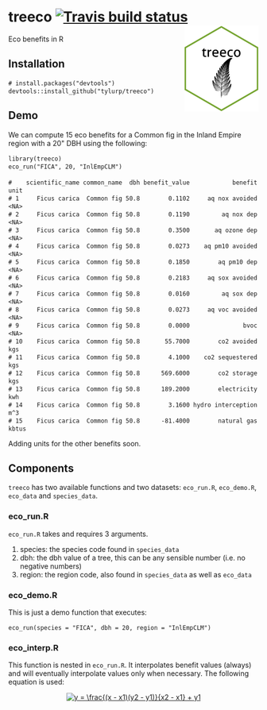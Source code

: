 # treeco [![Travis build status](https://travis-ci.org/tyluRp/treeco.svg?branch=master)](https://travis-ci.org/tyluRp/treeco) <img src="inst/figures/treeco.png" align="right" width=150/>


Eco benefits in R

[](inst/figures/common_fig_plot.png)

## Installation

```
# install.packages("devtools")
devtools::install_github("tylurp/treeco")
```

## Demo

We can compute 15 eco benefits for a Common fig in the Inland Empire region with a 20" DBH using the following:

```
library(treeco)
eco_run("FICA", 20, "InlEmpCLM")

#    scientific_name common_name  dbh benefit_value            benefit  unit
# 1     Ficus carica  Common fig 50.8        0.1102     aq nox avoided  <NA>
# 2     Ficus carica  Common fig 50.8        0.1190         aq nox dep  <NA>
# 3     Ficus carica  Common fig 50.8        0.3500       aq ozone dep  <NA>
# 4     Ficus carica  Common fig 50.8        0.0273    aq pm10 avoided  <NA>
# 5     Ficus carica  Common fig 50.8        0.1850        aq pm10 dep  <NA>
# 6     Ficus carica  Common fig 50.8        0.2183     aq sox avoided  <NA>
# 7     Ficus carica  Common fig 50.8        0.0160         aq sox dep  <NA>
# 8     Ficus carica  Common fig 50.8        0.0273     aq voc avoided  <NA>
# 9     Ficus carica  Common fig 50.8        0.0000               bvoc  <NA>
# 10    Ficus carica  Common fig 50.8       55.7000        co2 avoided   kgs
# 11    Ficus carica  Common fig 50.8        4.1000    co2 sequestered   kgs
# 12    Ficus carica  Common fig 50.8      569.6000        co2 storage   kgs
# 13    Ficus carica  Common fig 50.8      189.2000        electricity   kwh
# 14    Ficus carica  Common fig 50.8        3.1600 hydro interception   m^3
# 15    Ficus carica  Common fig 50.8      -81.4000        natural gas kbtus
```

Adding units for the other benefits soon.

## Components

`treeco` has two available functions and two datasets: `eco_run.R`, `eco_demo.R`, `eco_data` and `species_data`.

### eco_run.R

`eco_run.R` takes and requires 3 arguments.

1. species: the species code found in `species_data`
2. dbh: the dbh value of a tree, this can be any sensible number (i.e. no negative numbers)
3. region: the region code, also found in `species_data` as well as `eco_data`

### eco_demo.R

This is just a demo function that executes:

```
eco_run(species = "FICA", dbh = 20, region = "InlEmpCLM")
```

### eco_interp.R

This function is nested in `eco_run.R`. It interpolates benefit values (always) and will eventually interpolate values only when necessary. The following equation is used:

<p align="center"><a href="http://www.codecogs.com/eqnedit.php?latex=y&space;=&space;\frac{(x&space;-&space;x1)(y2&space;-&space;y1)}{x2&space;-&space;x1}&space;&plus;&space;y1" target="_blank"><img src="http://latex.codecogs.com/svg.latex?y&space;=&space;\frac{(x&space;-&space;x1)(y2&space;-&space;y1)}{x2&space;-&space;x1}&space;&plus;&space;y1" title="y = \frac{(x - x1)(y2 - y1)}{x2 - x1} + y1" /></a></p>
